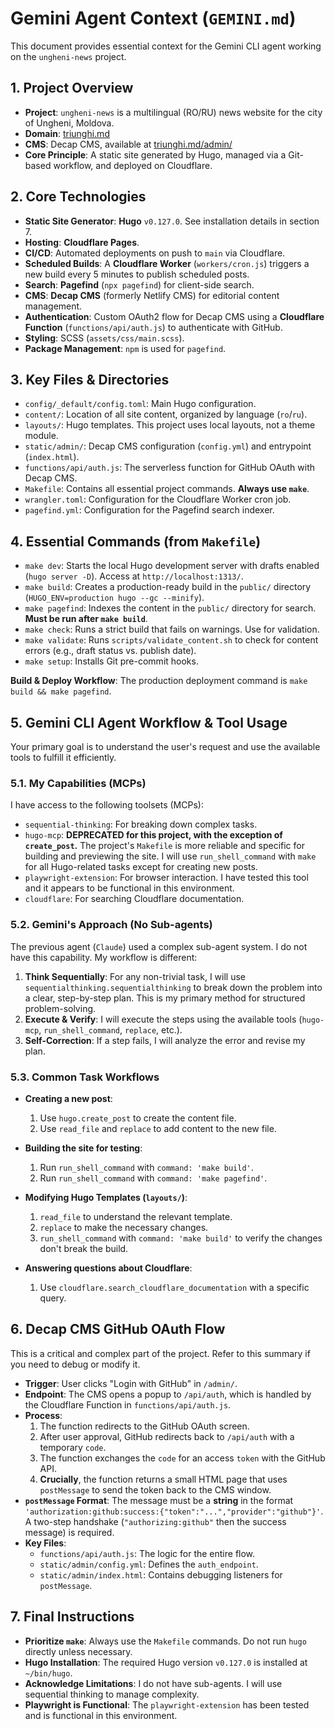 # Gemini Agent Context (`GEMINI.md`)

This document provides essential context for the Gemini CLI agent working on the `ungheni-news` project.

## 1. Project Overview

- **Project**: `ungheni-news` is a multilingual (RO/RU) news website for the city of Ungheni, Moldova.
- **Domain**: [triunghi.md](https://triunghi.md/)
- **CMS**: Decap CMS, available at [triunghi.md/admin/](https://triunghi.md/admin/)
- **Core Principle**: A static site generated by Hugo, managed via a Git-based workflow, and deployed on Cloudflare.

## 2. Core Technologies

- **Static Site Generator**: **Hugo** `v0.127.0`. See installation details in section 7.
- **Hosting**: **Cloudflare Pages**.
- **CI/CD**: Automated deployments on push to `main` via Cloudflare.
- **Scheduled Builds**: A **Cloudflare Worker** (`workers/cron.js`) triggers a new build every 5 minutes to publish scheduled posts.
- **Search**: **Pagefind** (`npx pagefind`) for client-side search.
- **CMS**: **Decap CMS** (formerly Netlify CMS) for editorial content management.
- **Authentication**: Custom OAuth2 flow for Decap CMS using a **Cloudflare Function** (`functions/api/auth.js`) to authenticate with GitHub.
- **Styling**: SCSS (`assets/css/main.scss`).
- **Package Management**: `npm` is used for `pagefind`.

## 3. Key Files & Directories

- `config/_default/config.toml`: Main Hugo configuration.
- `content/`: Location of all site content, organized by language (`ro`/`ru`).
- `layouts/`: Hugo templates. This project uses local layouts, not a theme module.
- `static/admin/`: Decap CMS configuration (`config.yml`) and entrypoint (`index.html`).
- `functions/api/auth.js`: The serverless function for GitHub OAuth with Decap CMS.
- `Makefile`: Contains all essential project commands. **Always use `make`**.
- `wrangler.toml`: Configuration for the Cloudflare Worker cron job.
- `pagefind.yml`: Configuration for the Pagefind search indexer.

## 4. Essential Commands (from `Makefile`)

- `make dev`: Starts the local Hugo development server with drafts enabled (`hugo server -D`). Access at `http://localhost:1313/`.
- `make build`: Creates a production-ready build in the `public/` directory (`HUGO_ENV=production hugo --gc --minify`).
- `make pagefind`: Indexes the content in the `public/` directory for search. **Must be run after `make build`**.
- `make check`: Runs a strict build that fails on warnings. Use for validation.
- `make validate`: Runs `scripts/validate_content.sh` to check for content errors (e.g., draft status vs. publish date).
- `make setup`: Installs Git pre-commit hooks.

**Build & Deploy Workflow**: The production deployment command is `make build && make pagefind`.

## 5. Gemini CLI Agent Workflow & Tool Usage

Your primary goal is to understand the user's request and use the available tools to fulfill it efficiently.

### 5.1. My Capabilities (MCPs)

I have access to the following toolsets (MCPs):
- `sequential-thinking`: For breaking down complex tasks.
- `hugo-mcp`: **DEPRECATED for this project, with the exception of `create_post`.** The project's `Makefile` is more reliable and specific for building and previewing the site. I will use `run_shell_command` with `make` for all Hugo-related tasks except for creating new posts.
- `playwright-extension`: For browser interaction. I have tested this tool and it appears to be functional in this environment.
- `cloudflare`: For searching Cloudflare documentation.

### 5.2. Gemini's Approach (No Sub-agents)

The previous agent (`Claude`) used a complex sub-agent system. I do not have this capability. My workflow is different:

1.  **Think Sequentially**: For any non-trivial task, I will use `sequentialthinking.sequentialthinking` to break down the problem into a clear, step-by-step plan. This is my primary method for structured problem-solving.
2.  **Execute & Verify**: I will execute the steps using the available tools (`hugo-mcp`, `run_shell_command`, `replace`, etc.).
3.  **Self-Correction**: If a step fails, I will analyze the error and revise my plan.

### 5.3. Common Task Workflows

- **Creating a new post**:
    1.  Use `hugo.create_post` to create the content file.
    2.  Use `read_file` and `replace` to add content to the new file.

- **Building the site for testing**:
    1.  Run `run_shell_command` with `command: 'make build'`.
    2.  Run `run_shell_command` with `command: 'make pagefind'`.

- **Modifying Hugo Templates (`layouts/`)**:
    1.  `read_file` to understand the relevant template.
    2.  `replace` to make the necessary changes.
    3.  `run_shell_command` with `command: 'make build'` to verify the changes don't break the build.

- **Answering questions about Cloudflare**:
    1.  Use `cloudflare.search_cloudflare_documentation` with a specific query.

## 6. Decap CMS GitHub OAuth Flow

This is a critical and complex part of the project. Refer to this summary if you need to debug or modify it.

- **Trigger**: User clicks "Login with GitHub" in `/admin/`.
- **Endpoint**: The CMS opens a popup to `/api/auth`, which is handled by the Cloudflare Function in `functions/api/auth.js`.
- **Process**:
    1.  The function redirects to the GitHub OAuth screen.
    2.  After user approval, GitHub redirects back to `/api/auth` with a temporary `code`.
    3.  The function exchanges the `code` for an access `token` with the GitHub API.
    4.  **Crucially**, the function returns a small HTML page that uses `postMessage` to send the token back to the CMS window.
- **`postMessage` Format**: The message must be a **string** in the format `'authorization:github:success:{"token":"...","provider":"github"}'`. A two-step handshake (`"authorizing:github"` then the success message) is required.
- **Key Files**:
    - `functions/api/auth.js`: The logic for the entire flow.
    - `static/admin/config.yml`: Defines the `auth_endpoint`.
    - `static/admin/index.html`: Contains debugging listeners for `postMessage`.

## 7. Final Instructions

- **Prioritize `make`**: Always use the `Makefile` commands. Do not run `hugo` directly unless necessary.
- **Hugo Installation**: The required Hugo version `v0.127.0` is installed at `~/bin/hugo`.
- **Acknowledge Limitations**: I do not have sub-agents. I will use sequential thinking to manage complexity.
- **Playwright is Functional**: The `playwright-extension` has been tested and is functional in this environment.
